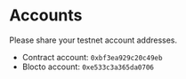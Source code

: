 # Accounts

Please share your testnet account addresses.

- Contract account: `0xbf3ea929c20c49eb`
- Blocto account: `0xe533c3a365da0706`
